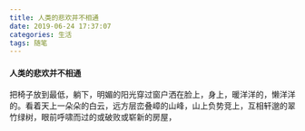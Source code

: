 ```yaml
---
title: 人类的悲欢并不相通
date: 2019-06-24 17:37:07
categories: 生活
tags: 随笔
---
```


#### 人类的悲欢并不相通

把椅子放到最低，躺下，明媚的阳光穿过窗户洒在脸上，身上，暖洋洋的，懒洋洋的。看着天上一朵朵的白云，远方层峦叠嶂的山峰，山上负势竞上，互相轩邈的翠竹绿树，眼前呼啸而过的或破败或崭新的房屋，

